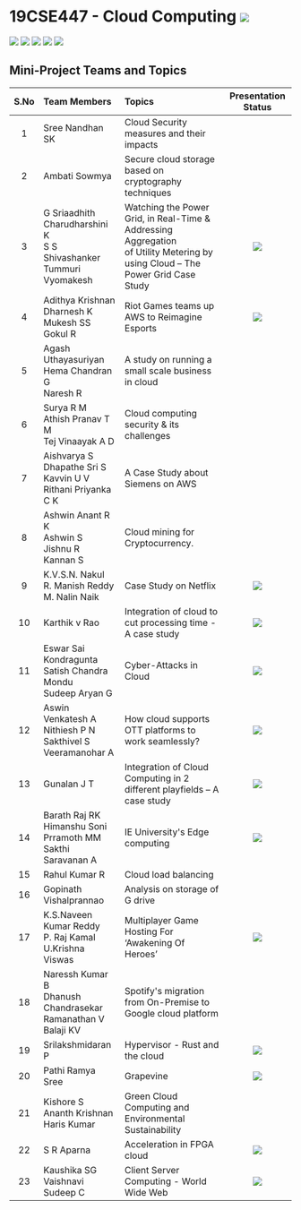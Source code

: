# 19CSE447 - Cloud Computing ![](https://img.shields.io/badge/-Live-brightgreen)
![](https://img.shields.io/badge/Batch-19EEE-lightgreen) ![](https://img.shields.io/badge/Batch-19ELC-lightgreen) ![](https://img.shields.io/badge/UG-blue) ![](https://img.shields.io/badge/Subject-Cloud-blue) ![](https://img.shields.io/badge/Subject-Elective-purple)

## Mini-Project Teams and Topics

| S.No | Team Members	| Topics | Presentation Status |
|:----:|:-------------|:-------|:-----------:| 
|   1  | 	Sree Nandhan SK | Cloud Security measures and their impacts | 
|   2	 |  Ambati Sowmya   |	Secure cloud storage based on cryptography techniques |
|   3	 |  G Sriaadhith <br/> Charudharshini K  <br/> S S Shivashanker <br/> Tummuri Vyomakesh <br/> | Watching the Power Grid, in Real-Time & Addressing Aggregation <br/> of Utility Metering by using Cloud – The Power Grid Case Study | ![](https://img.shields.io/badge/-Completed-brightgreen) |
|   4	 |  Adithya Krishnan <br/> Dharnesh K <br/> Mukesh SS <br/> Gokul R | Riot Games teams up AWS to Reimagine Esports  | ![](https://img.shields.io/badge/-Completed-brightgreen) |
|   5	 |  Agash Uthayasuriyan <br/> Hema Chandran G <br/> Naresh R | A study on running a small scale business in cloud  |
|   6  |	Surya R M <br/> Athish Pranav T M <br/> Tej Vinaayak A D | Cloud computing security & its challenges  |
|   7	 |  Aishvarya S <br/> Dhapathe Sri S <br/> Kavvin U V <br/> Rithani Priyanka C K | 	A Case Study about Siemens on AWS  |
|   8  |	Ashwin Anant R K <br/> Ashwin S <br/> Jishnu R <br/> Kannan S | Cloud mining for Cryptocurrency.  |
|   9	 |  K.V.S.N. Nakul <br/> R. Manish Reddy <br/> M. Nalin Naik  | 	Case Study on Netflix |  ![](https://img.shields.io/badge/-Completed-brightgreen) |
|   10 |	Karthik v Rao | Integration of cloud to cut processing time - A case study  | ![](https://img.shields.io/badge/-Completed-brightgreen) | 
|   11 |	Eswar Sai Kondragunta <br/> Satish Chandra Mondu <br/> Sudeep Aryan G  | Cyber-Attacks in Cloud  | ![](https://img.shields.io/badge/-Completed-brightgreen) |
|   12 |	Aswin Venkatesh A <br/> Nithiesh P N <br/> Sakthivel S <br/> Veeramanohar A | How cloud supports OTT platforms to work seamlessly?  | ![](https://img.shields.io/badge/-Completed-brightgreen) |
|   13 |	Gunalan J T | Integration of Cloud Computing in 2 different playfields – A case study  | ![](https://img.shields.io/badge/-Completed-brightgreen) |
|   14 |	Barath Raj RK <br/> Himanshu Soni <br/> Prramoth MM <br/> Sakthi Saravanan A | IE University's Edge computing  | ![](https://img.shields.io/badge/-Completed-brightgreen) |
|   15 |	Rahul Kumar R | Cloud load balancing  |
|   16 |	Gopinath <br/> Vishalprannao | Analysis on storage of G drive  |
|   17 |	K.S.Naveen Kumar Reddy <br/> P. Raj Kamal <br/> U.Krishna Viswas | Multiplayer Game Hosting For ‘Awakening Of Heroes’  |  ![](https://img.shields.io/badge/-Completed-brightgreen) |
|   18 |	Naressh Kumar B <br/> Dhanush Chandrasekar <br/> Ramanathan V <br/> Balaji KV | Spotify's migration from On-Premise to Google cloud platform  |
|   19 |	Srilakshmidaran P | Hypervisor - Rust and the cloud  | ![](https://img.shields.io/badge/-Completed-brightgreen) | 
|   20 |	Pathi Ramya Sree | 	Grapevine  | ![](https://img.shields.io/badge/-Completed-brightgreen) |
|   21 |	Kishore S <br/> Ananth Krishnan <br/> Haris Kumar	| Green Cloud Computing and Environmental Sustainability  |
|   22 |	S R Aparna | Acceleration in FPGA cloud | ![](https://img.shields.io/badge/-Completed-brightgreen) |
|   23 |  Kaushika SG <br/> Vaishnavi Sudeep C  | Client Server Computing - World Wide Web | ![](https://img.shields.io/badge/-Completed-brightgreen) |

